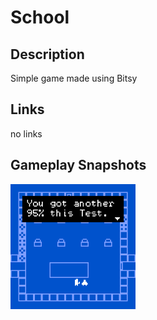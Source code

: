# School

## Description
Simple game made using Bitsy

## Links
no links

## Gameplay Snapshots
<img src="https://github.com/IdealistCat/School/blob/main/readme/test.gif" width="200">